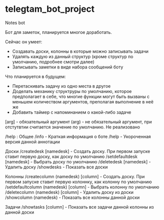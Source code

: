 # telegtam_bot_project
Notes bot

Бот для заметок, планируется многое доработать.

Сейчас он умеет:
  - Создавать доски, колонны в которые можно записывать задачи
  - Удалять каждую из данный структур (кроме структур по умолчанию, подробнее смотри далее)
  - Записывать заметки в виде набора сообщений боту

Что планируется в будущем:
  - Перетаскивать задачу из одно места в другое
  - Доделать механику структруры по умолчанию, которое предполагает в себе, что многие функции могут быть вызваны с меньшем количеством
аргументов, преполагая выполнение в неё же
  - Добавить таймер с напоминанием о какой-либо задаче

[arg] - обязательный аргумент
(arg) - не обязательный аргумент, при отстутвтии считается значение по умолчанию. Не реализовано

/help :
Общее
  /info - Краткая информация о боте
  /help - Укороченная версия данной аннотации

Доски
  /createdesk [namedesk] - Создать доску. При первом запуске ставит первую доску, как доску по умолчанию
  /setdefaultdesk [namedesk] - Выбрать доску по умолчанию
  /deletedesk [namedesk] - Удалить доску
  /showdesks - Показать все доски

Колонны
  /createcolumn (namedesk) [column] - Создать доску. При первом запуске ставит первую колоннку, как колонну по умолчанию
  /setdefaultcolumn (namedesk) [column] - Выбрать колонну по умолчанию
  /deletecolumn (namedesk) [column] - Удалить доску из доски
  /showcolumn (namedesk) - Показать все колонны данной доски

Задачи
  /showtasks <namedesk> [column] - Показать все задачи данной колонны из данной доски
